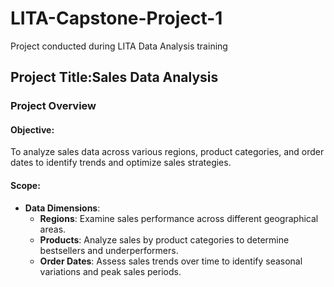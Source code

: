 # LITA-Capstone-Project-1
Project conducted during LITA Data Analysis training

## Project Title:Sales Data Analysis

### Project Overview

#### Objective:
To analyze sales data across various regions, product categories, and order dates to identify trends and optimize sales strategies.

#### Scope:
- **Data Dimensions**:
  - **Regions**: Examine sales performance across different geographical areas.
  - **Products**: Analyze sales by product categories to determine bestsellers and underperformers.
  - **Order Dates**: Assess sales trends over time to identify seasonal variations and peak sales periods.



